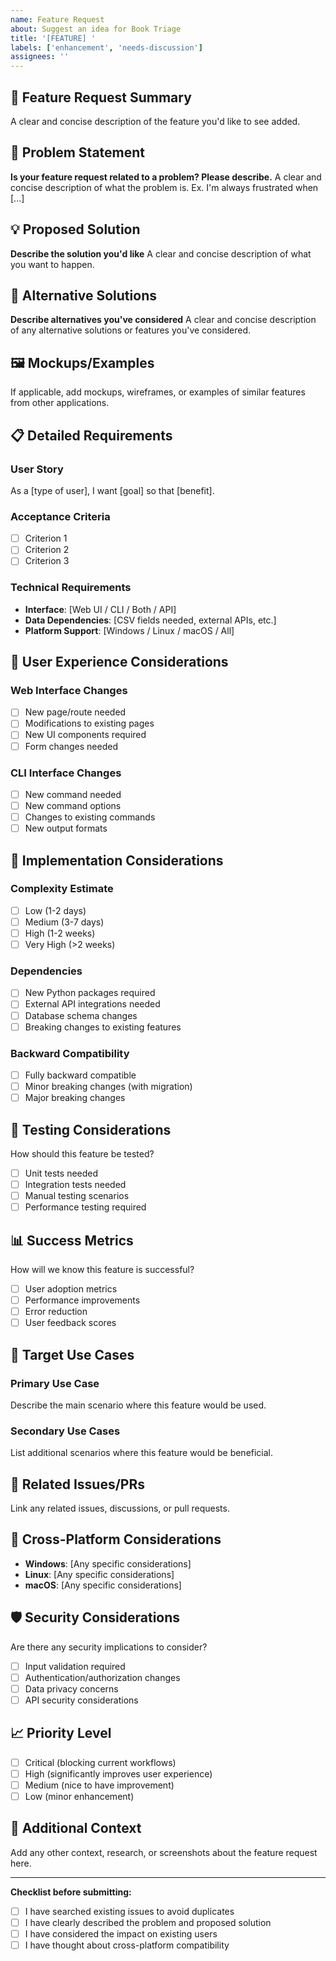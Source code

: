 ```yaml
---
name: Feature Request
about: Suggest an idea for Book Triage
title: '[FEATURE] '
labels: ['enhancement', 'needs-discussion']
assignees: ''
---
```


## 🚀 Feature Request Summary
A clear and concise description of the feature you'd like to see added.

## 🎯 Problem Statement
**Is your feature request related to a problem? Please describe.**
A clear and concise description of what the problem is. Ex. I'm always frustrated when [...]

## 💡 Proposed Solution
**Describe the solution you'd like**
A clear and concise description of what you want to happen.

## 🔄 Alternative Solutions
**Describe alternatives you've considered**
A clear and concise description of any alternative solutions or features you've considered.

## 🖼️ Mockups/Examples
If applicable, add mockups, wireframes, or examples of similar features from other applications.

## 📋 Detailed Requirements

### User Story
As a [type of user], I want [goal] so that [benefit].

### Acceptance Criteria
- [ ] Criterion 1
- [ ] Criterion 2
- [ ] Criterion 3

### Technical Requirements
- **Interface**: [Web UI / CLI / Both / API]
- **Data Dependencies**: [CSV fields needed, external APIs, etc.]
- **Platform Support**: [Windows / Linux / macOS / All]

## 🎨 User Experience Considerations

### Web Interface Changes
- [ ] New page/route needed
- [ ] Modifications to existing pages
- [ ] New UI components required
- [ ] Form changes needed

### CLI Interface Changes
- [ ] New command needed
- [ ] New command options
- [ ] Changes to existing commands
- [ ] New output formats

## 🔧 Implementation Considerations

### Complexity Estimate
- [ ] Low (1-2 days)
- [ ] Medium (3-7 days)
- [ ] High (1-2 weeks)
- [ ] Very High (>2 weeks)

### Dependencies
- [ ] New Python packages required
- [ ] External API integrations needed
- [ ] Database schema changes
- [ ] Breaking changes to existing features

### Backward Compatibility
- [ ] Fully backward compatible
- [ ] Minor breaking changes (with migration)
- [ ] Major breaking changes

## 🧪 Testing Considerations
How should this feature be tested?
- [ ] Unit tests needed
- [ ] Integration tests needed
- [ ] Manual testing scenarios
- [ ] Performance testing required

## 📊 Success Metrics
How will we know this feature is successful?
- [ ] User adoption metrics
- [ ] Performance improvements
- [ ] Error reduction
- [ ] User feedback scores

## 🎯 Target Use Cases

### Primary Use Case
Describe the main scenario where this feature would be used.

### Secondary Use Cases
List additional scenarios where this feature would be beneficial.

## 🔗 Related Issues/PRs
Link any related issues, discussions, or pull requests.

## 📱 Cross-Platform Considerations
- **Windows**: [Any specific considerations]
- **Linux**: [Any specific considerations]
- **macOS**: [Any specific considerations]

## 🛡️ Security Considerations
Are there any security implications to consider?
- [ ] Input validation required
- [ ] Authentication/authorization changes
- [ ] Data privacy concerns
- [ ] API security considerations

## 📈 Priority Level
- [ ] Critical (blocking current workflows)
- [ ] High (significantly improves user experience)
- [ ] Medium (nice to have improvement)
- [ ] Low (minor enhancement)

## 🎉 Additional Context
Add any other context, research, or screenshots about the feature request here.

---

**Checklist before submitting:**
- [ ] I have searched existing issues to avoid duplicates
- [ ] I have clearly described the problem and proposed solution
- [ ] I have considered the impact on existing users
- [ ] I have thought about cross-platform compatibility 